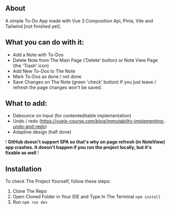 ## About

A simple To-Do App made with Vue 3 Composition Api, Pinia, Vite and Tailwind [not finished yet].

## What you can do with it:

- Add a Note with To-Dos
- Delete Note from The Main Page ('Delete' button) or Note View Page (the 'Trash' icon)
- Add New To-Dos to The Note
- Mark To-Dos as done / not done
- Save Changes on The Note (green 'check' button)
  If you just leave / refresh the page changes won't be saved.

## What to add:

- Debounce on Input (for contenteditable implementation)
- Undo / redo (https://vuejs-course.com/blog/immutability-implementing-undo-and-redo)
- Adaptive design (half done)

! **GitHub doesn't support SPA so that's why on page refresh (in NoteView) app crashes. It doesn't happen if you run the project locally, but it's fixable as well** !

## Installation

To check The Project Yourself, follow these steps:

1. Clone The Repo
2. Open Cloned Folder in Your IDE and Type In The Terminal `npm install`
3. Run `npm run dev`
